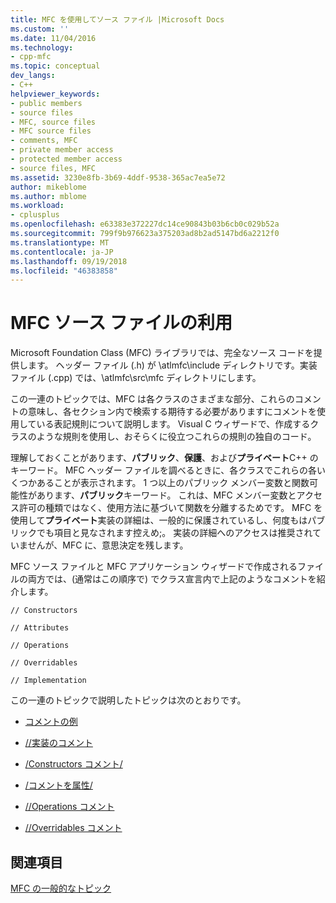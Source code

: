 ```yaml
---
title: MFC を使用してソース ファイル |Microsoft Docs
ms.custom: ''
ms.date: 11/04/2016
ms.technology:
- cpp-mfc
ms.topic: conceptual
dev_langs:
- C++
helpviewer_keywords:
- public members
- source files
- MFC, source files
- MFC source files
- comments, MFC
- private member access
- protected member access
- source files, MFC
ms.assetid: 3230e8fb-3b69-4ddf-9538-365ac7ea5e72
author: mikeblome
ms.author: mblome
ms.workload:
- cplusplus
ms.openlocfilehash: e63383e372227dc14ce90843b03b6cb0c029b52a
ms.sourcegitcommit: 799f9b976623a375203ad8b2ad5147bd6a2212f0
ms.translationtype: MT
ms.contentlocale: ja-JP
ms.lasthandoff: 09/19/2018
ms.locfileid: "46383858"
---
```

# <a name="using-the-mfc-source-files"></a>MFC ソース ファイルの利用

Microsoft Foundation Class (MFC) ライブラリでは、完全なソース コードを提供します。 ヘッダー ファイル (.h) が \atlmfc\include ディレクトリです。実装ファイル (.cpp) では、\atlmfc\src\mfc ディレクトリにします。

この一連のトピックでは、MFC は各クラスのさまざまな部分、これらのコメントの意味し、各セクション内で検索する期待する必要がありますにコメントを使用している表記規則について説明します。 Visual C ウィザードで、作成するクラスのような規則を使用し、おそらくに役立つこれらの規則の独自のコード。

理解しておくことがあります、**パブリック**、**保護**、および**プライベート**C++ のキーワード。 MFC ヘッダー ファイルを調べるときに、各クラスでこれらの各いくつかあることが表示されます。 1 つ以上のパブリック メンバー変数と関数可能性があります、**パブリック**キーワード。 これは、MFC メンバー変数とアクセス許可の種類ではなく、使用方法に基づいて関数を分離するためです。 MFC を使用して**プライベート**実装の詳細は、一般的に保護されているし、何度もはパブリックでも項目と見なされます控えめ;。 実装の詳細へのアクセスは推奨されていませんが、MFC に、意思決定を残します。

MFC ソース ファイルと MFC アプリケーション ウィザードで作成されるファイルの両方では、(通常はこの順序で) でクラス宣言内で上記のようなコメントを紹介します。

`// Constructors`

`// Attributes`

`// Operations`

`// Overridables`

`// Implementation`

この一連のトピックで説明したトピックは次のとおりです。

- [コメントの例](../mfc/an-example-of-the-comments.md)

- [//実装のコメント](../mfc/decrement-implementation-comment.md)

- [/Constructors コメント/](../mfc/decrement-constructors-comment.md)

- [/コメントを属性/](../mfc/decrement-attributes-comment.md)

- [//Operations コメント](../mfc/decrement-operations-comment.md)

- [//Overridables コメント](../mfc/decrement-overridables-comment.md)

## <a name="see-also"></a>関連項目

[MFC の一般的なトピック](../mfc/general-mfc-topics.md)


